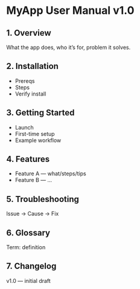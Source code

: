 # MyApp User Manual v1.0

## 1. Overview
What the app does, who it’s for, problem it solves.
<!-- Hi from Overview -->

## 2. Installation
- Prereqs
- Steps
- Verify install

## 3. Getting Started
- Launch
- First-time setup
- Example workflow

## 4. Features
- Feature A — what/steps/tips
- Feature B — …

## 5. Troubleshooting
Issue → Cause → Fix

## 6. Glossary
Term: definition

## 7. Changelog
v1.0 — initial draft


